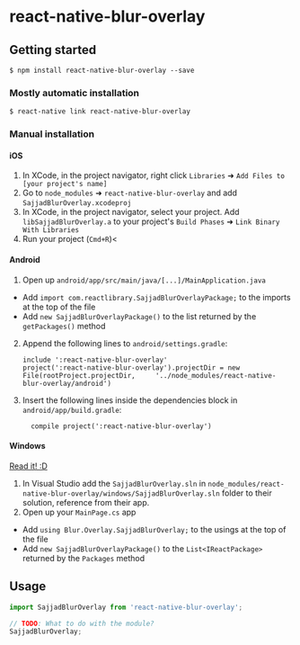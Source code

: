 
# react-native-blur-overlay

## Getting started

`$ npm install react-native-blur-overlay --save`

### Mostly automatic installation

`$ react-native link react-native-blur-overlay`

### Manual installation


#### iOS

1. In XCode, in the project navigator, right click `Libraries` ➜ `Add Files to [your project's name]`
2. Go to `node_modules` ➜ `react-native-blur-overlay` and add `SajjadBlurOverlay.xcodeproj`
3. In XCode, in the project navigator, select your project. Add `libSajjadBlurOverlay.a` to your project's `Build Phases` ➜ `Link Binary With Libraries`
4. Run your project (`Cmd+R`)<

#### Android

1. Open up `android/app/src/main/java/[...]/MainApplication.java`
  - Add `import com.reactlibrary.SajjadBlurOverlayPackage;` to the imports at the top of the file
  - Add `new SajjadBlurOverlayPackage()` to the list returned by the `getPackages()` method
2. Append the following lines to `android/settings.gradle`:
  	```
  	include ':react-native-blur-overlay'
  	project(':react-native-blur-overlay').projectDir = new File(rootProject.projectDir, 	'../node_modules/react-native-blur-overlay/android')
  	```
3. Insert the following lines inside the dependencies block in `android/app/build.gradle`:
  	```
      compile project(':react-native-blur-overlay')
  	```

#### Windows
[Read it! :D](https://github.com/ReactWindows/react-native)

1. In Visual Studio add the `SajjadBlurOverlay.sln` in `node_modules/react-native-blur-overlay/windows/SajjadBlurOverlay.sln` folder to their solution, reference from their app.
2. Open up your `MainPage.cs` app
  - Add `using Blur.Overlay.SajjadBlurOverlay;` to the usings at the top of the file
  - Add `new SajjadBlurOverlayPackage()` to the `List<IReactPackage>` returned by the `Packages` method


## Usage
```javascript
import SajjadBlurOverlay from 'react-native-blur-overlay';

// TODO: What to do with the module?
SajjadBlurOverlay;
```
  
